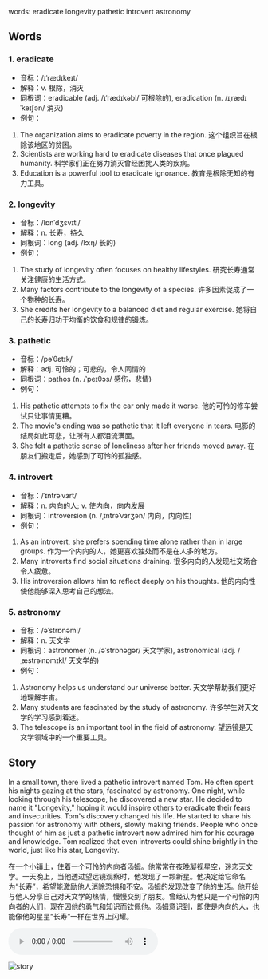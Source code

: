 words: eradicate longevity pathetic introvert astronomy

## Words
### 1. eradicate
- 音标：/ɪˈrædɪkeɪt/ <span style="cursor: pointer;" onclick="document.getElementById('audio-player-1').play()"><i class="fas fa-volume-up"></i></span>
  <audio id="audio-player-1" src="https://files.dwong.top/words/eradicate.mp3" style="display:none;"></audio>
- 解释：v. 根除，消灭
- 同根词：eradicable (adj. /ɪˈrædɪkəbl/  可根除的), eradication (n. /ɪˌrædɪˈkeɪʃən/ 消灭)
- 例句：
1. The organization aims to eradicate poverty in the region. 这个组织旨在根除该地区的贫困。 
2. Scientists are working hard to eradicate diseases that once plagued humanity. 科学家们正在努力消灭曾经困扰人类的疾病。 
3. Education is a powerful tool to eradicate ignorance. 教育是根除无知的有力工具。

### 2. longevity
- 音标：/lɒnˈdʒɛvɪti/ <span style="cursor: pointer;" onclick="document.getElementById('audio-player-2').play()"><i class="fas fa-volume-up"></i></span>
  <audio id="audio-player-2" src="https://files.dwong.top/words/longevity.mp3" style="display:none;"></audio>
- 解释：n. 长寿，持久
- 同根词：long (adj. /lɔːŋ/ 长的)
- 例句：
1. The study of longevity often focuses on healthy lifestyles. 研究长寿通常关注健康的生活方式。
2. Many factors contribute to the longevity of a species. 许多因素促成了一个物种的长寿。
3. She credits her longevity to a balanced diet and regular exercise. 她将自己的长寿归功于均衡的饮食和规律的锻炼。

### 3. pathetic
- 音标：/pəˈθɛtɪk/ <span style="cursor: pointer;" onclick="document.getElementById('audio-player-3').play()"><i class="fas fa-volume-up"></i></span>
  <audio id="audio-player-3" src="https://files.dwong.top/words/pathetic.mp3" style="display:none;"></audio>
- 解释：adj. 可怜的；可悲的，令人同情的
- 同根词：pathos (n. /ˈpeɪθɔs/ 感伤，悲情)
- 例句：
1. His pathetic attempts to fix the car only made it worse. 他的可怜的修车尝试只让事情更糟。 
2. The movie's ending was so pathetic that it left everyone in tears. 电影的结局如此可悲，让所有人都泪流满面。 
3. She felt a pathetic sense of loneliness after her friends moved away. 在朋友们搬走后，她感到了可怜的孤独感。

### 4. introvert
- 音标：/ˈɪntrəˌvɜrt/ <span style="cursor: pointer;" onclick="document.getElementById('audio-player-4').play()"><i class="fas fa-volume-up"></i></span>
  <audio id="audio-player-4" src="https://files.dwong.top/words/introvert.mp3" style="display:none;"></audio>
- 解释：n. 内向的人; v. 使内向，向内发展
- 同根词：introversion (n. /ˌɪntrəˈvɜrʒən/ 内向，内向性)
- 例句：
1. As an introvert, she prefers spending time alone rather than in large groups. 作为一个内向的人，她更喜欢独处而不是在人多的地方。
2. Many introverts find social situations draining. 很多内向的人发现社交场合令人疲惫。
3. His introversion allows him to reflect deeply on his thoughts. 他的内向性使他能够深入思考自己的想法。

### 5. astronomy
- 音标：/əˈstrɒnəmi/ <span style="cursor: pointer;" onclick="document.getElementById('audio-player-5').play()"><i class="fas fa-volume-up"></i></span>
  <audio id="audio-player-5" src="https://files.dwong.top/words/astronomy.mp3" style="display:none;"></audio>
- 解释：n. 天文学
- 同根词：astronomer (n. /əˈstrɒnəgər/ 天文学家), astronomical (adj. /ˌæstrəˈnɒmɪkl/ 天文学的)
- 例句：
1. Astronomy helps us understand our universe better. 天文学帮助我们更好地理解宇宙。
2. Many students are fascinated by the study of astronomy. 许多学生对天文学的学习感到着迷。
3. The telescope is an important tool in the field of astronomy. 望远镜是天文学领域中的一个重要工具。

## Story
In a small town, there lived a pathetic introvert named Tom. He often spent his nights gazing at the stars, fascinated by astronomy. One night, while looking through his telescope, he discovered a new star. He decided to name it "Longevity," hoping it would inspire others to eradicate their fears and insecurities. Tom's discovery changed his life. He started to share his passion for astronomy with others, slowly making friends. People who once thought of him as just a pathetic introvert now admired him for his courage and knowledge. Tom realized that even introverts could shine brightly in the world, just like his star, Longevity.

在一个小镇上，住着一个可怜的内向者汤姆。他常常在夜晚凝视星空，迷恋天文学。一天晚上，当他透过望远镜观察时，他发现了一颗新星。他决定给它命名为“长寿”，希望能激励他人消除恐惧和不安。汤姆的发现改变了他的生活。他开始与他人分享自己对天文学的热情，慢慢交到了朋友。曾经认为他只是一个可怜的内向者的人们，现在因他的勇气和知识而钦佩他。汤姆意识到，即使是内向的人，也能像他的星星“长寿”一样在世界上闪耀。


<audio controls>
  <source src="https://files.dwong.top/story/4b661cccf3f7bffc2ff58372314a40f5.mp3" type="audio/mpeg">
  你的浏览器不支持音频元素。
</audio>
    

![story](https://files.dwong.top/image/4b661cccf3f7bffc2ff58372314a40f5.png)


